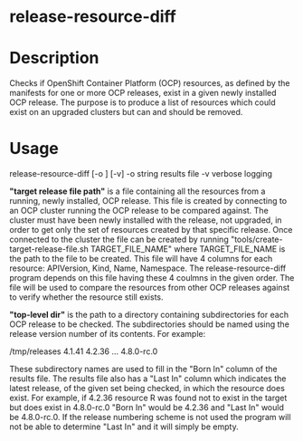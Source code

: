 # release-resource-diff

# Description
Checks if OpenShift Container Platform (OCP) resources, as defined by the manifests for one or more OCP releases, exist in a given newly installed OCP release. The purpose is to produce a list of resources which could exist on an upgraded clusters but can and should be removed.

# Usage

release-resource-diff [-o <results file path>] [-v] <target release file path> <top-level dir>
  -o string
    	results file
  -v	verbose logging
  
**"target release file path"** is a file containing all the resources from a running, newly installed, OCP release. This file is created by connecting to an OCP cluster running the OCP release to be compared against. The cluster must have been newly installed with the release, not upgraded, in order to get only the set of resources created by that specific release. Once connected to the cluster the file can be created by running "tools/create-target-release-file.sh TARGET_FILE_NAME" where  TARGET_FILE_NAME is the path to the file to be created. This file will have 4 columns for each resource: APIVersion, Kind, Name, Namespace. The release-resource-diff program depends on this file having these 4 coulmns in the given order. The file will be used to compare the resources from other OCP releases against to verify whether the resource still exists.
  
**"top-level dir"** is the path to a directory containing subdirectories for each OCP release to be checked. The subdirectories should be named using the release version number of its contents. For example:
  
  /tmp/releases
    4.1.41
    4.2.36
    ...
    4.8.0-rc.0
  
These subdirectory names are used to fill in the "Born In" column of the results file. The results file also has a "Last In" column which indicates the latest release, of the given set being checked, in which the resource does exist. For example, if 4.2.36 resource R was found not to exist in the target but does exist in 4.8.0-rc.0 "Born In" would be 4.2.36 and "Last In" would be 4.8.0-rc.0. If the release numbering scheme is not used the program will not be able to determine "Last In" and it will simply be empty.
